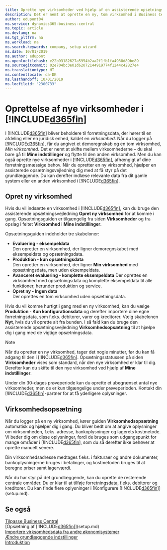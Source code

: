 ```yaml
---
title: Oprette nye virksomheder ved hjælp af en assisterende opsætningsvejledning | Microsoft Docs
description: Det er nemt at oprette en ny, tom virksomhed i Business Central. En assisterede opsætningsvejledning hjælper dig gennem trinene, og du kan indlæse eksisterende forretningsdata.
author: edupont04
ms.service: dynamics365-business-central
ms.topic: article
ms.devlang: na
ms.tgt_pltfrm: na
ms.workload: na
ms.search.keywords: company, setup wizard
ms.date: 10/01/2019
ms.author: edupont
ms.openlocfilehash: e22b93182627a5954b2aa2f1fb1fa4938d89be89
ms.sourcegitcommit: 02e704bc3e01d62072144919774f1244c42827e4
ms.translationtype: HT
ms.contentlocale: da-DK
ms.lasthandoff: 10/01/2019
ms.locfileid: "2300733"
---
```

# <a name="creating-new-companies-in-included365finincludesd365fin_mdmd"></a>Oprettelse af nye virksomheder i [!INCLUDE[d365fin](includes/d365fin_md.md)]
I [!INCLUDE[d365fin](includes/d365fin_md.md)] bliver beholdere til forretningsdata, der hører til en afdeling eller en juridisk enhed, kaldet en *virksomhed*. Når du logger på [!INCLUDE[d365fin](includes/d365fin_md.md)], får du angivet et demoregnskab og en tom virksomhed, *Min virksomhed*. Det er nemt at skifte mellem virksomhederne – du skal bare gå til **Mine indstillinger** og flytte til den anden virksomhed. Men du kan også oprette nye virksomheder i [!INCLUDE[d365fin](includes/d365fin_md.md)], afhængigt af dine forretningsmæssige behov. Når du opretter en ny virksomhed, hjælper en assisterede opsætningsvejledning dig med at få styr på det grundlæggende. Du kan derefter indlæse relevante data fra dit gamle system eller en anden virksomhed i [!INCLUDE[d365fin](includes/d365fin_md.md)].  

## <a name="create-new-company"></a>Opret ny virksomhed
Hvis du vil indsætte en virksomhed i [!INCLUDE[d365fin](includes/d365fin_md.md)], kan du bruge den assisterende opsætningsvejledning **Opret ny virksomhed** for at komme i gang. Opsætningsguiden er tilgængelig fra siden **Virksomheder** og fra opslag i feltet **Virksomhed** i **Mine indstillinger**.  

Opsætningsguiden indeholder tre skabeloner:

-   **Evaluering - eksempeldata**  
    Den opretter en virksomhed, der ligner demoregnskabet med eksempeldata og opsætningsdata.  
-   **Produktion - kun opsætningsdata**  
    Den opretter en virksomhed, der ligner **Min virksomhed** med opsætningsdata, men uden eksempeldata.
-   **Avanceret evaluering - komplette eksempeldata** Der oprettes en virksomhed med opsætningsdata og komplette eksempeldata til alle funktioner, herunder produktion og service.
-   **Opret ny - Ingen data**  
    Der oprettes en tom virksomhed uden opsætningsdata.  

Hvis du vil komme hurtigt i gang med en ny virksomhed, kan du vælge **Produktion - Kun konfigurationsdata** og derefter importere dine egne forretningsdata, som f.eks. debitorer, varer og kreditorer. Vælg skabelonen **Nyt**, hvis du vil oprette alt fra bunden. I så fald kan du bruge den assisterende opsætningsvejledning **Virksomhedsopsætning** til at hjælpe dig i gang med de vigtige opsætningsdata.  

> [!NOTE]  
>   Når du opretter en ny virksomhed, tager det nogle minutter, før du kan få adgang til den i [!INCLUDE[d365fin](includes/d365fin_md.md)]. Opsætningsstatussen på siden **Virksomheder** vises som standard, når den nye virksomhed er klar til dig. Derefter kan du skifte til den nye virksomhed ved hjælp af **Mine indstillinger**.  

Under din 30-dages prøveperiode kan du oprette et ubegrænset antal nye virksomheder, men de er kun tilgængelige under prøveperioden. Kontakt din [!INCLUDE[d365fin](includes/d365fin_md.md)]-partner for at få yderligere oplysninger.  

## <a name="company-setup"></a>Virksomhedsopsætning
Når du logger på en ny virksomhed, kører guiden **Virksomhedsopsætning** automatisk og hjælper dig i gang. Du bliver bedt om at angive oplysninger om virksomheden, f.eks. adresse, bankoplysninger og lagerets kostmetode. Vi beder dig om disse oplysninger, fordi de bruges som udgangspunkt for mange områder i [!INCLUDE[d365fin](includes/d365fin_md.md)], som du så derefter ikke behøver at oprette manuelt senere.  

Din virksomhedsadresse medtages f.eks. i fakturaer og andre dokumenter, bankoplysningerne bruges i betalinger, og kostmetoden bruges til at beregne priser samt lagerværdi.  

Når du har styr på det grundlæggende, kan du oprette de resterende centrale områder. Du er klar til at tilføje forretningsdata, f.eks. debitorer og kreditorer. Du kan finde flere oplysninger i [Konfigurere [!INCLUDE[d365fin](includes/d365fin_md.md)]](setup.md).  

## <a name="see-also"></a>Se også
[Tilpasse Business Central](ui-customizing-overview.md)  
[Opsætning af [!INCLUDE[d365fin](includes/d365fin_md.md)]](setup.md)  
[Importere virksomhedsdata fra andre økonomisystemer](across-import-data-configuration-packages.md)  
[Ændre grundlæggende indstillinger](ui-change-basic-settings.md)  
[Introduktion](product-get-started.md)  
